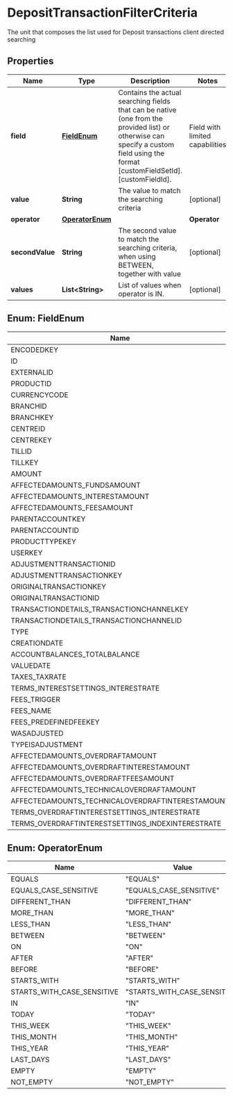 

# DepositTransactionFilterCriteria

The unit that composes the list used for Deposit transactions client directed searching
## Properties

Name | Type | Description | Notes
------------ | ------------- | ------------- | -------------
**field** | [**FieldEnum**](#FieldEnum) | Contains the actual searching fields that can be native (one from the provided list) or otherwise can specify a custom field using the format [customFieldSetId].[customFieldId]. |Field with limited capabilities          |Data Type |Operators   | |-----------------------------------------|----------|------------| |originalTransactionKey                   |KEY       |EQUALS, IN  | |transactionDetails.transactionChannelId  |STRING    |EQUALS      | |originalTransactionID                    |STRING    |EQUALS      |  | 
**value** | **String** | The value to match the searching criteria |  [optional]
**operator** | [**OperatorEnum**](#OperatorEnum) | | **Operator**  | **Affected values** | **Available for**                                                    | |---------------|----------------------|----------------------------------------------------------------------| | EQUALS        | ONE_VALUE            | BIG_DECIMAL,BOOLEAN,LONG,MONEY,NUMBER,PERCENT,STRING,ENUM,KEY        | | MORE_THAN     | ONE_VALUE            | BIG_DECIMAL,NUMBER,MONEY                                             | | LESS_THAN     | ONE_VALUE            | BIG_DECIMAL,NUMBER,MONEY                                             | | BETWEEN       | TWO_VALUES           | BIG_DECIMAL,NUMBER,MONEY,DATE,DATE_TIME                              | | ON            | ONE_VALUE            | DATE,DATE_TIME                                                       | | AFTER         | ONE_VALUE            | DATE,DATE_TIME                                                       | | BEFORE        | ONE_VALUE            | DATE,DATE_TIME                                                       | | STARTS_WITH   | ONE_VALUE            | STRING                                                               | | IN            | LIST                 | ENUM,KEY                                                             | | TODAY         | NO_VALUE             | DATE,DATE_TIME                                                       | | THIS_WEEK     | NO_VALUE             | DATE,DATE_TIME                                                       | | THIS_MONTH    | NO_VALUE             | DATE,DATE_TIME                                                       | | THIS_YEAR     | NO_VALUE             | DATE,DATE_TIME                                                       | | LAST_DAYS     | ONE_VALUE            | NUMBER                                                               | | EMPTY         | NO_VALUE             | BIG_DECIMAL,LONG,MONEY,NUMBER,PERCENT,STRING,ENUM,KEY,DATE,DATE_TIME | | NOT_EMPTY     | NO_VALUE             | BIG_DECIMAL,LONG,MONEY,NUMBER,PERCENT,STRING,ENUM,KEY,DATE,DATE_TIME | | 
**secondValue** | **String** | The second value to match the searching criteria, when using BETWEEN, together with value |  [optional]
**values** | **List&lt;String&gt;** | List of values when operator is IN. |  [optional]



## Enum: FieldEnum

Name | Value
---- | -----
ENCODEDKEY | &quot;encodedKey&quot;
ID | &quot;id&quot;
EXTERNALID | &quot;externalId&quot;
PRODUCTID | &quot;productID&quot;
CURRENCYCODE | &quot;currencyCode&quot;
BRANCHID | &quot;branchID&quot;
BRANCHKEY | &quot;branchKey&quot;
CENTREID | &quot;centreID&quot;
CENTREKEY | &quot;centreKey&quot;
TILLID | &quot;tillID&quot;
TILLKEY | &quot;tillKey&quot;
AMOUNT | &quot;amount&quot;
AFFECTEDAMOUNTS_FUNDSAMOUNT | &quot;affectedAmounts.fundsAmount&quot;
AFFECTEDAMOUNTS_INTERESTAMOUNT | &quot;affectedAmounts.interestAmount&quot;
AFFECTEDAMOUNTS_FEESAMOUNT | &quot;affectedAmounts.feesAmount&quot;
PARENTACCOUNTKEY | &quot;parentAccountKey&quot;
PARENTACCOUNTID | &quot;parentAccountID&quot;
PRODUCTTYPEKEY | &quot;productTypeKey&quot;
USERKEY | &quot;userKey&quot;
ADJUSTMENTTRANSACTIONID | &quot;adjustmentTransactionID&quot;
ADJUSTMENTTRANSACTIONKEY | &quot;adjustmentTransactionKey&quot;
ORIGINALTRANSACTIONKEY | &quot;originalTransactionKey&quot;
ORIGINALTRANSACTIONID | &quot;originalTransactionID&quot;
TRANSACTIONDETAILS_TRANSACTIONCHANNELKEY | &quot;transactionDetails.transactionChannelKey&quot;
TRANSACTIONDETAILS_TRANSACTIONCHANNELID | &quot;transactionDetails.transactionChannelId&quot;
TYPE | &quot;type&quot;
CREATIONDATE | &quot;creationDate&quot;
ACCOUNTBALANCES_TOTALBALANCE | &quot;accountBalances.totalBalance&quot;
VALUEDATE | &quot;valueDate&quot;
TAXES_TAXRATE | &quot;taxes.taxRate&quot;
TERMS_INTERESTSETTINGS_INTERESTRATE | &quot;terms.interestSettings.interestRate&quot;
FEES_TRIGGER | &quot;fees.trigger&quot;
FEES_NAME | &quot;fees.name&quot;
FEES_PREDEFINEDFEEKEY | &quot;fees.predefinedFeeKey&quot;
WASADJUSTED | &quot;wasAdjusted&quot;
TYPEISADJUSTMENT | &quot;typeIsAdjustment&quot;
AFFECTEDAMOUNTS_OVERDRAFTAMOUNT | &quot;affectedAmounts.overdraftAmount&quot;
AFFECTEDAMOUNTS_OVERDRAFTINTERESTAMOUNT | &quot;affectedAmounts.overdraftInterestAmount&quot;
AFFECTEDAMOUNTS_OVERDRAFTFEESAMOUNT | &quot;affectedAmounts.overdraftFeesAmount&quot;
AFFECTEDAMOUNTS_TECHNICALOVERDRAFTAMOUNT | &quot;affectedAmounts.technicalOverdraftAmount&quot;
AFFECTEDAMOUNTS_TECHNICALOVERDRAFTINTERESTAMOUNT | &quot;affectedAmounts.technicalOverdraftInterestAmount&quot;
TERMS_OVERDRAFTINTERESTSETTINGS_INTERESTRATE | &quot;terms.overdraftInterestSettings.interestRate&quot;
TERMS_OVERDRAFTINTERESTSETTINGS_INDEXINTERESTRATE | &quot;terms.overdraftInterestSettings.indexInterestRate&quot;



## Enum: OperatorEnum

Name | Value
---- | -----
EQUALS | &quot;EQUALS&quot;
EQUALS_CASE_SENSITIVE | &quot;EQUALS_CASE_SENSITIVE&quot;
DIFFERENT_THAN | &quot;DIFFERENT_THAN&quot;
MORE_THAN | &quot;MORE_THAN&quot;
LESS_THAN | &quot;LESS_THAN&quot;
BETWEEN | &quot;BETWEEN&quot;
ON | &quot;ON&quot;
AFTER | &quot;AFTER&quot;
BEFORE | &quot;BEFORE&quot;
STARTS_WITH | &quot;STARTS_WITH&quot;
STARTS_WITH_CASE_SENSITIVE | &quot;STARTS_WITH_CASE_SENSITIVE&quot;
IN | &quot;IN&quot;
TODAY | &quot;TODAY&quot;
THIS_WEEK | &quot;THIS_WEEK&quot;
THIS_MONTH | &quot;THIS_MONTH&quot;
THIS_YEAR | &quot;THIS_YEAR&quot;
LAST_DAYS | &quot;LAST_DAYS&quot;
EMPTY | &quot;EMPTY&quot;
NOT_EMPTY | &quot;NOT_EMPTY&quot;



